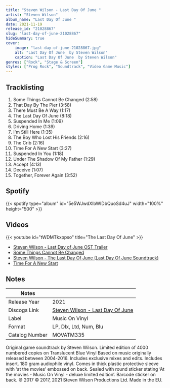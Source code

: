 ```yaml
---
title: "Steven Wilson - Last Day Of June "
artist: "Steven Wilson"
album_name: "Last Day Of June "
date: 2021-11-19
release_id: "21028867"
slug: "last-day-of-june-21028867"
hideSummary: true
cover:
    image: "last-day-of-june-21028867.jpg"
    alt: "Last Day Of June  by Steven Wilson"
    caption: "Last Day Of June  by Steven Wilson"
genres: ["Rock", "Stage & Screen"]
styles: ["Prog Rock", "Soundtrack", "Video Game Music"]
---
```

## Tracklisting
1. Some Things Cannot Be Changed (2:58)
2. That Day By The Pier (3:58)
3. There Must Be A Way (1:17)
4. The Last Day Of June (8:18)
5. Suspended In Me (1:09)
6. Driving Home (1:39)
7. I'm Still Here (1:35)
8. The Boy Who Lost His Friends (2:16)
9. The Crib (2:16)
10. Time For A New Start (3:27)
11. Suspended In You (1:18)
12. Under The Shadow Of My Father (1:29)
13. Accept (4:13)
14. Deceive (1:07)
15. Together, Forever Again (3:52)
## Spotify
{{< spotify type="album" id="5e5WJwdXlbWIDbQuoSd4uJ" width="100%" height="500" >}}

## Videos
{{< youtube id="tWDMTkxppso" title="The Last Day Of June" >}}
- [Steven Wilson - Last Day of June OST Trailer](https://www.youtube.com/watch?v=85_fJISwxQk)
- [Some Things Cannot Be Changed](https://www.youtube.com/watch?v=yxxA4mekUPY)
- [Steven Wilson - The Last Day Of June (Last Day Of June Soundtrack)](https://www.youtube.com/watch?v=OcO9SyxCP-4)
- [Time For A New Start](https://www.youtube.com/watch?v=5wq5dVCJpJA)

## Notes
| Notes          |             |
| ---------------| ----------- |
| Release Year   | 2021 |
| Discogs Link   | [Steven Wilson - Last Day Of June ](https://www.discogs.com/release/21028867-Steven-Wilson-Last-Day-Of-June-) |
| Label          | Music On Vinyl |
| Format         | LP, Dlx, Ltd, Num, Blu |
| Catalog Number | MOVATM335 |

Original game soundtrack by Steven Wilson. Limited edition of 4000 numbered copies on Translucent Blue Vinyl  Based on music originally released between 2004-2016. Includes exclusive mixes and edits. Includes insert. 180 gram audiophile vinyl.  Comes in thick plastic protective sleeve with ‘at the movies’ embossed on back. Sealed with round sticker stating ‘At the movies - Music On Vinyl - deluxe limited edition’.  Barcode sticker on back.   ℗ 2017 © 2017, 2021 Steven Wilson Productions Ltd. Made in the EU.
